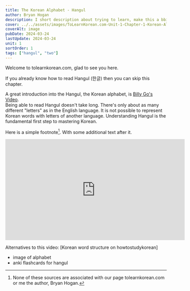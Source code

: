 ```yaml
---
title: The Korean Alphabet - Hangul
author: Bryan Hogan
description: I short description about trying to learn, make this a bbit longer
cover: ../../assets/images/ToLearnKorean.com-Unit-1-Chapter-1-Korean-Alphabet-Cover.png
coverAlt: image
pubDate: 2024-03-24
lastUpdate: 2024-03-24
unit: 1
sortOrder: 1
tags: ["hangul", "two"]
---
```


Welcome to tolearnkorean.com, glad to see you here.

If you already know how to read Hangul (한글) then you can skip this chapter.

A great introduction into the Hangul, the Korean alphabet, is [Billy Go's Video](#).  
Being able to read Hangul doesn't take long. There's only about as many different "letters" as in the English language. It is not possible to represent Korean words with letters of another language. Understanding Hangul is the fundamental first step to mastering Korean.

Here is a simple footnote[^1]. With some additional text after it.

<iframe width="560" height="315" src="https://www.youtube-nocookie.com/embed/s5aobqyEaMQ?si=v2z84oFmXKmteCgr" title="YouTube video player" frameborder="0" allow="accelerometer; clipboard-write; encrypted-media; gyroscope; picture-in-picture;" referrerpolicy="no-referrer" allowfullscreen sandbox></iframe>

Alternatives to this video: [Korean word structure on howtostudykorean]


[^1]: None of these sources are associated with our page tolearnkorean.com or me the author, Bryan Hogan.

- image of alphabet
- anki flashcards for hangul